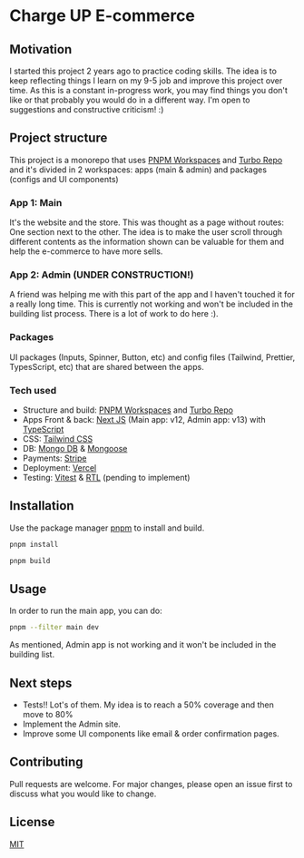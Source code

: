 # Charge UP E-commerce

## Motivation

I started this project 2 years ago to practice coding skills. The idea is to keep reflecting things I learn on my 9-5 job and improve this project over time. As this is a constant in-progress work, you may find things you don't like or that probably you would do in a different way. I'm open to suggestions and constructive criticism! :)

## Project structure
This project is a monorepo that uses [PNPM Workspaces](https://pnpm.io/workspaces) and [Turbo Repo](https://turbo.build/repo) and it's divided in 2 workspaces: apps (main & admin) and packages (configs and UI components)

### App 1: Main

It's the website and the store. This was thought as a page without routes: One section next to the other. The idea is to make the user scroll through different contents as the information shown can be valuable for them and help the e-commerce to have more sells.

### App 2: Admin (UNDER CONSTRUCTION!)

A friend was helping me with this part of the app and I haven't touched it for a really long time. This is currently not working and won't be included in the building list process. There is a lot of work to do here :). 


### Packages

UI packages (Inputs, Spinner, Button, etc) and config files (Tailwind, Prettier, TypesScript, etc) that are shared between the apps. 

### Tech used

- Structure and build: [PNPM Workspaces](https://pnpm.io/workspaces) and [Turbo Repo](https://turbo.build/repo)
- Apps Front & back: [Next JS](https://nextjs.org/) (Main app: v12, Admin app: v13) with [TypeScript](https://www.typescriptlang.org/)
- CSS: [Tailwind CSS](https://tailwindcss.com/)
- DB: [Mongo DB](https://www.mongodb.com/es) & [Mongoose](https://mongoosejs.com/)
- Payments: [Stripe](https://stripe.com/)
- Deployment: [Vercel](https://vercel.com/)
- Testing: [Vitest](https://vitest.dev/) & [RTL](https://github.com/testing-library/react-testing-library) (pending to implement)

## Installation

Use the package manager [pnpm](https://pnpm.io/) to install and build.

```bash
pnpm install
```
```bash
pnpm build
```

## Usage
In order to run the main app, you can do:
```bash
pnpm --filter main dev
```
As mentioned, Admin app is not working and it won't be included in the building list.

## Next steps
- Tests!! Lot's of them. My idea is to reach a 50% coverage and then move to 80%
- Implement the Admin site.
- Improve some UI components like email & order confirmation pages.

## Contributing

Pull requests are welcome. For major changes, please open an issue first
to discuss what you would like to change.

## License

[MIT](https://choosealicense.com/licenses/mit/)
